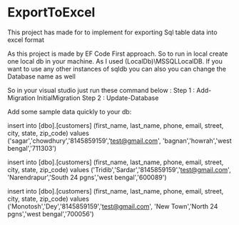 # ExportToExcel
This project has made for to implement for exporting Sql table data into excel format

As this project is made by EF Code First approach. So to run in local create one local db in your machine. As I used (LocalDb)\\MSSQLLocalDB.
If you want to use any other instances of sqldb you can also you can change the Database name as well

So in your visual studio just run these command below : 
Step 1 : Add-Migration InitialMigration
Step 2 : Update-Database


Add some sample data quickly to your db:

 insert into [dbo].[customers] (first_name, last_name, phone, email, street, city, state, zip_code)
  values ('sagar','chowdhury','8145859159','test@gmail.com', 'bagnan','howrah','west bengal','711303')

  insert into [dbo].[customers] (first_name, last_name, phone, email, street, city, state, zip_code)
  values ('Tridib','Sardar','8145859159','test@gmail.com', 'Narendrapur','South 24 pgns','west bengal','600089')

  insert into [dbo].[customers] (first_name, last_name, phone, email, street, city, state, zip_code)
  values ('Monotosh','Dey','8145859159','test@gmail.com', 'New Town','North 24 pgns','west bengal','700056')
